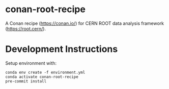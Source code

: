 # conan-root-recipe

A Conan recipe (https://conan.io/) for CERN ROOT data analysis framework (https://root.cern/).

# Development Instructions

Setup environment with:
```
conda env create -f environment.yml
conda activate conan-root-recipe
pre-commit install
```